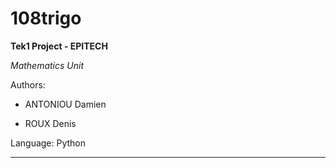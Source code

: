 # 108trigo

**Tek1 Project - EPITECH**

*Mathematics Unit*

Authors:

- ANTONIOU Damien

- ROUX Denis

Language: Python

---
